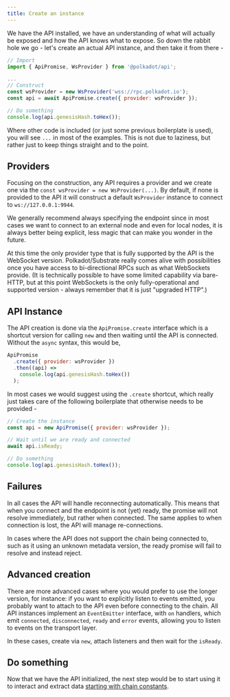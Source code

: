 ```yaml
---
title: Create an instance
---
```


We have the API installed, we have an understanding of what will actually be exposed and how the API knows what to expose. So down the rabbit hole we go - let's create an actual API instance, and then take it from there -

```js
// Import
import { ApiPromise, WsProvider } from '@polkadot/api';

...
// Construct
const wsProvider = new WsProvider('wss://rpc.polkadot.io');
const api = await ApiPromise.create({ provider: wsProvider });

// Do something
console.log(api.genesisHash.toHex());
```

Where other code is included (or just some previous boilerplate is used), you will see `...` in most of the examples. This is not due to laziness, but rather just to keep things straight and to the point.


## Providers

Focusing on the construction, any API requires a provider and we create one via the `const wsProvider = new WsProvider(...)`. By default, if none is provided to the API it will construct a default `WsProvider` instance to connect to `ws://127.0.0.1:9944`.

We generally recommend always specifying the endpoint since in most cases we want to connect to an external node and even for local nodes, it is always better being explicit, less magic that can make you wonder in the future.

At this time the only provider type that is fully supported by the API is the WebSocket version. Polkadot/Substrate really comes alive with possibilities once you have access to bi-directional RPCs such as what WebSockets provide. (It is technically possible to have some limited capability via bare-HTTP, but at this point WebSockets is the only fully-operational and supported version - always remember that it is just "upgraded HTTP".)


## API Instance

The API creation is done via the `ApiPromise.create` interface which is a shortcut version for calling `new` and then waiting until the API is connected. Without the `async` syntax, this would be,

```js
ApiPromise
  .create({ provider: wsProvider })
  .then((api) =>
    console.log(api.genesisHash.toHex())
  );
```

In most cases we would suggest using the `.create` shortcut, which really just takes care of the following boilerplate that otherwise needs to be provided -

```js
// Create the instance
const api = new ApiPromise({ provider: wsProvider });

// Wait until we are ready and connected
await api.isReady;

// Do something
console.log(api.genesisHash.toHex());
```


## Failures

In all cases the API will handle reconnecting automatically. This means that when you connect and the endpoint is not (yet) ready, the promise will not resolve immediately, but rather when connected. The same applies to when connection is lost, the API will manage re-connections.

In cases where the API does not support the chain being connected to, such as it using an unknown metadata version, the ready promise will fail to resolve and instead reject.


## Advanced creation

There are more advanced cases where you would prefer to use the longer version, for instance: if you want to explicitly listen to events emitted, you probably want to attach to the API even before connecting to the chain. All API instances implement an `EventEmitter` interface, with `on` handlers, which emit `connected`, `disconnected`, `ready` and `error` events, allowing you to listen to events on the transport layer.

In these cases, create via `new`, attach listeners and then wait for the `isReady`.


## Do something

Now that we have the API initialized, the next step would be to start using it to interact and extract data [starting with chain constants](api.consts.md).
